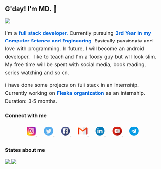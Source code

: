 <!-- @format -->
<!--
<p align="center">
   <img src="./img/developer1.png" alt="Call me MD!" width="200" height="200"  />
</p> -->

<!-- <p style="font-size : 40px" align="center"> -->

## G'day! I'm MD. &#x1F44B;

<!-- </p> -->
<p>
  <a href="https://github.com/MohamedJakkariya/github-readme-stats">
    <img src="https://user-images.githubusercontent.com/20175372/87330405-d1fbc500-c538-11ea-8dca-55854d681b31.gif"/>
  </a>
</p>

<p style="line-height:1.6; word-spacing: 1.4px; font-size:16px;">
    I'm a <strong style="color:#0366DB;"> full stack developer. </strong> Currently pursuing <strong style="color:#0366DB;"> 3rd Year in my Computer Science and Engineering. </strong> Basically passionate and love with programming. In future, I will become an android developer. I like to teach and I'm a foody guy but will look slim. My free time will be spent with social media, book reading, series watching and so on.
</p>

<p style="line-height:1.6; word-spacing: 1.4px; font-size:16px;">I have done some projects on full stack in an internship. Currently working on <strong style="color:#0366DB;">Fleska organization</strong> as an internship. Duration: 3-5 months.
</p>

### Connect with me

<p align="center" style="padding:10px 0">
    <a href="#" style="padding:0 5px">
        <img src="./img/social_media/instagram.png" width="30">
    </a>&nbsp;&nbsp;
     <a href="#" style="padding:0 5px">
        <img src="./img/social_media/twitter.png" width="30">
    </a>&nbsp;&nbsp;
     <a href="#" style="padding:0 5px">
        <img src="./img/social_media/facebook.png" width="30">
    </a>&nbsp;&nbsp;
     <a href="#" style="padding:0 5px">
        <img src="./img/social_media/gmail.png" width="30">
    </a>&nbsp;&nbsp;
     <a href="#" style="padding:0 5px">
        <img src="./img/social_media/linkedin.png" width="30">
    </a>&nbsp;&nbsp;
     <a href="#" style="padding:0 5px">
        <img src="./img/social_media/youtube.png" width="30">
    </a>&nbsp;&nbsp;
     <a href="#" style="padding:0 5px">
        <img src="./img/social_media/telegram.png" width="30">
    </a>
</p>

### States about me

<a href="https://github.com/MohamedJakkariya/github-readme-stats">
  <img align="center" src="https://github-readme-stats.vercel.app/api?username=MohamedJakkariya&count_private=true&show_icons=true&theme=vue&custom_title=Mdjack's%20statistics&hide=prs" />
</a>

<!-- Language cards  -->
<a href="https://github.com/MohamedJakkariya/github-readme-stats">
  <img align="center" src="https://github-readme-stats.vercel.app/api/top-langs/?username=MohamedJakkariya&layout=compact&langs_count=8" />
</a>
<!--
**MohamedJakkariya/MohamedJakkariya** is a ✨ _special_ ✨ repository because its `README.md` (this file) appears on your GitHub profile.

Here are some ideas to get you started:

-  🔭 I’m currently working on ...
-  🌱 I’m currently learning ...
-  👯 I’m looking to collaborate on ...
-  🤔 I’m looking for help with ...
-  💬 Ask me about ...
-  📫 How to reach me: ...
-  😄 Pronouns: ...
-  ⚡ Fun fact: ...
   -->
